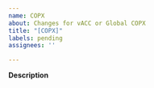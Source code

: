 ```yaml
---
name: COPX
about: Changes for vACC or Global COPX
title: "[COPX]"
labels: pending
assignees: ''

---
```


**Description**
